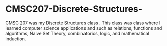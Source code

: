 # CMSC207-Discrete-Structures-
CMSC 207 was my Discrete Structures class . This class was class where I learned computer science applications and such as  relations, functions and algorithms, Naive Set Theory, combinatorics, logic, and mathematical induction.
